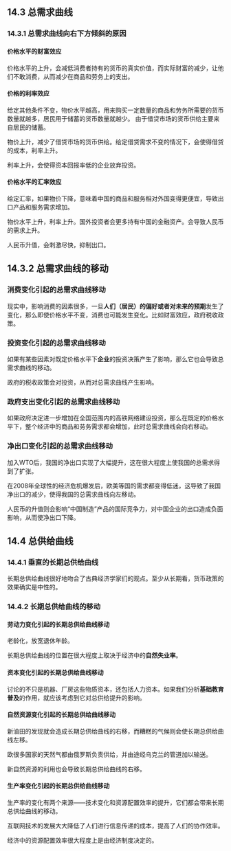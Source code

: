 ## 14.3 总需求曲线

### 14.3.1 总需求曲线向右下方倾斜的原因

#### 价格水平的财富效应

价格水平的上升，会减低消费者持有的货币的真实价值，而实际财富的减少，让他们不敢消费，从而减少在商品和劳务上的支出。

#### 价格的利率效应

给定其他条件不变，物价水平越高，用来购买一定数量的商品和劳务所需要的货币数量就越多，居民用于储蓄的货币数量就越少。
由于借贷市场的货币供给主要来自居民的储蓄。

物价上升，减少了借贷市场的货币供给。给定借贷需求不变的情况下，会使得借贷的成本，利率上升。

利率上升，会使得资本回报率低的企业放弃投资。

#### 价格水平的汇率效应

给定汇率，如果物价下降，意味着中国的商品和服务相对外国变得更便宜，导致出口产品和服务需求增加。

物价水平上升，利率上升。国外投资者会更多持有中国的金融资产。会导致人民币的需求上升。

人民币升值，会刺激尽快，抑制出口。 



## 14.3.2 总需求曲线的移动



### 消费变化引起的总需求曲线移动

现实中，影响消费的因素很多，一旦**人们（居民）的偏好或者对未来的预期**发生了变化，那么即使价格水平不变，消费也可能发生变化。比如财富效应，政府税收政策。

### 投资变化引起的总需求曲线移动

如果有某些因素对既定价格水平下**企业**的投资决策产生了影响，那么它也会导致总需求曲线的移动。

政府的税收政策会对投资，从而对总需求曲线产生影响。

### 政府支出变化引起的总需求曲线移动

如果政府决定进一步增加在全国范围内的高铁网络建设投资，那么在既定的价格水平下，整个经济中的商品和劳务需求都会增加，此时总需求曲线会向右移动。

### 净出口变化引起的总需求曲线移动

加入WTO后，我国的净出口实现了大幅提升，这在很大程度上使我国的总需求得到了扩张。

在2008年全球性的经济危机爆发后，欧美等国的需求都变得低迷，这导致了我国净出口的减少，使得我国的总需求曲线向左移动。

人民币的升值则会影响“中国制造”产品的国际竞争力，对中国企业的出口造成负面影响，从而使净出口下降。



## 14.4 总供给曲线

### 14.4.1 垂直的长期总供给曲线

长期总供给曲线很好地吻合了古典经济学家们的观点。至少从长期看，货币政策的效果确实是中性的。

### 14.4.2 长期总供给曲线的移动

#### 劳动力变化引起的长期总供给曲线移动

老龄化，放宽退休年龄。

长期总供给曲线的位置在很大程度上取决于经济中的**自然失业率**。

####  资本变化引起的长期总供给曲线移动

讨论的不只是机器、厂房这些物质资本，还包括人力资本。如果我们分析**基础教育普及**的作用，就应该考虑到它对总供给提升的影响。

#### 自然资源变化引起的长期总供给曲线移动

新油田的发现就会造成长期总供给曲线的右移，而糟糕的气候则会使长期总供给曲线左移。

欧很多国家的天然气都由俄罗斯负责供给，并由途经乌克兰的管道加以输送。

新自然资源的利用也会导致长期总供给曲线的右移。

#### 生产率变化引起的长期总供给曲线移动

生产率的变化有两个来源——技术变化和资源配置效率的提升，它们都会带来长期总供给曲线的移动。

互联网技术的发展大大降低了人们进行信息传递的成本，提高了人们的协作效率。

经济中的资源配置效率很大程度上是由经济制度决定的。

#### 

